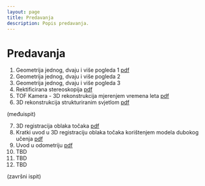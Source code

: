 ```yaml
---
layout: page
title: Predavanja
description: Popis predavanja.
---
```


# Predavanja
1. Geometrija jednog, dvaju i više pogleda 1 [pdf](http://www.zemris.fer.hr/~ssegvic/vision/cv3d_mvg.pdf)
2. Geometrija jednog, dvaju i više pogleda 2
2. Geometrija jednog, dvaju i više pogleda 3
4. Rektificirana stereoskopija [pdf](http://www.zemris.fer.hr/~ssegvic/vision/cv3d_stereo.pdf)
5. TOF Kamera - 3D rekonstrukcija mjerenjem vremena leta [pdf](https://www.fer.unizg.hr/_download/repository/Predavanje_1[26].pdf)
6. 3D rekonstrukcija strukturiranim svjetlom [pdf](https://www.fer.unizg.hr/_download/repository/Predavanje_2[21].pdf)

(međuispit)

7. 3D registracija oblaka točaka [pdf](https://www.fer.unizg.hr/_download/repository/Predavanje_3[18].pdf) 
8. Kratki uvod u 3D registraciju oblaka točaka korištenjem modela dubokog učenja [pdf](https://www.fer.unizg.hr/_download/repository/Predavanje_4[25].pdf) 
9. Uvod u odometriju [pdf](https://github.com/cv3dunizg/cv3dunizg.github.io/files/10277001/3dcv-l01-vo-primer.pdf)
10. TBD
11. TBD
12. TBD

(završni ispit)

